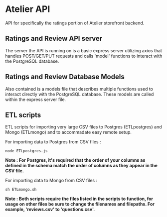 # Atelier API
API for specifically the ratings portion of Atelier storefront backend.

## Ratings and Review API server  
The server the API is running on is a basic express server utilizing axios that handles POST/GET/PUT requests and calls 'model' functions to interact with the PostgreSQL database.

## Ratings and Review Database Models  
Also contained is a models file that describes multiple functions used to interact directly with the PostgreSQL database. These models are called within the express server file.

## ETL scripts
ETL scripts for importing very large CSV files to Postgres (ETLpostgres) and Mongo (ETLmongo) and to accommadate easy remote setup.   
  
For importing data to Postgres from CSV files : 
  
```node ETLpostgres.js```   
  
 **Note : For Postgres, it's required that the order of your columns as defined in the schema match the order of columns as they appear in the CSV file.**  

  
For importing data to Mongo from CSV files :
  
```sh ETLmongo.sh```  

**Note : Both scripts require the files listed in the scripts to function, for usage on other files be sure to change the filenames and filepaths. For example, 'reviews.csv' to 'questions.csv'.**

